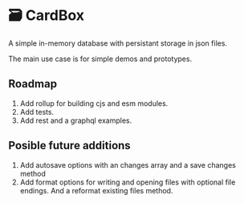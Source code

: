 # 🗃️ CardBox
A simple in-memory database with persistant storage in json files.

The main use case is for simple demos and prototypes.

## Roadmap
1. Add rollup for building cjs and esm modules.
2. Add tests.
3. Add rest and a graphql examples.

## Posible future additions
1. Add autosave options with an changes array and a save changes method
2. Add format options for writing and opening files with optional file endings. And a reformat existing files method.
